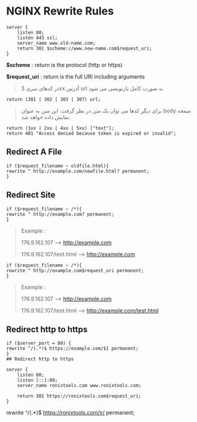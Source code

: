 # NGINX Rewrite Rules


```nginx
server {
    listen 80;
    listen 443 ssl;
    server_name www.old-name.com;
    return 301 $scheme://www.new-name.com$request_uri;
}
```
**$scheme** : return is the protocol (http or https)

**$request_uri** : return is the full URI including arguments

> در کدهای سری 3xx آدرس url به صورت کامل بازنویسی می شود
 ```nginx
 return (301 | 302 | 303 | 307) url;
 ```
 
 
 > برای دیگر کدها می توان یک متن در نظر گرفت. این متن به عنوان body صفحه نمایش داده خواهد شد.
   ```nginx
   return (1xx | 2xx | 4xx | 5xx) ["text"];
   return 401 "Access denied because token is expired or invalid";
   ```

## Redirect A File

```nginx
if ($request_filename ~ oldfile.html){
rewrite ^ http://example.com/newfile.html? permanent;
}
```
## Redirect Site

```nginx
if ($request_filename ~ /*){
rewrite ^ http://example.com? permanent;
}
```
> Example :
> 
>   176.9.162.107 --> http://example.com
>   
>   176.9.162.107/test.html --> http://example.com

```ngin
if ($request_filename ~ /*){
rewrite ^ http://example.com$request_uri permanent;
}
```
> Example :
> 
>   176.9.162.107 --> http://example.com
>   
>   176.9.162.107/test.html --> http://example.com/test.html

## Redirect http to https
```nginx
if ($server_port = 80) {
rewrite ^/(.*)$ https://example.com/$1 permanent;
}
## Redirect http to https
```

```nginx
server {
    listen 80;
    listen [::]:80;
    server_name ronixtools.com www.ronixtools.com;

    return 301 https://ronixtools.com$request_uri;
}

```
rewrite ^/(.*)$ https://ronixtools.com/ir/ permanent;
